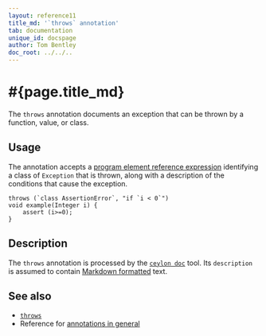 ```yaml
---
layout: reference11
title_md: '`throws` annotation'
tab: documentation
unique_id: docspage
author: Tom Bentley
doc_root: ../../..
---
```


# #{page.title_md}

The `throws` annotation documents an exception that can be thrown by a
function, value, or class. 

## Usage

The annotation accepts a [program element reference 
expression](/documentation/current/tour/annotations/#the_metamodel)
identifying a class of `Exception` that is thrown, along with a
description of the conditions that cause the exception.

<!-- try: -->
    throws (`class AssertionError`, "if `i < 0`")
    void example(Integer i) {
        assert (i>=0);
    }


## Description

The `throws` annotation is processed by the 
[`ceylon doc`](#{site.urls.ceylon_tool_current}/ceylon-doc.html) tool. 
Its `description` is assumed to contain [Markdown formatted](../markdown/) text.

## See also

* [`throws`](#{site.urls.apidoc_1_1}/index.html#throws)
* Reference for [annotations in general](../../structure/annotation/)


